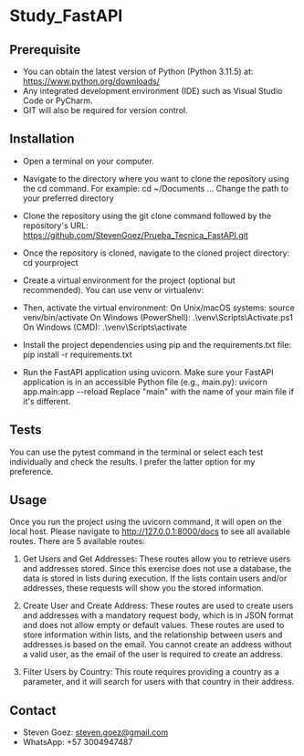 # Study_FastAPI

## Prerequisite

* You can obtain the latest version of Python (Python 3.11.5) at: https://www.python.org/downloads/
* Any integrated development environment (IDE) such as Visual Studio Code or PyCharm.
* GIT will also be required for version control.

## Installation

* Open a terminal on your computer.
* Navigate to the directory where you want to clone the repository using the cd command. For example:
cd ~/Documents ... Change the path to your preferred directory
* Clone the repository using the git clone command followed by the repository's URL: https://github.com/StevenGoez/Prueba_Tecnica_FastAPI.git
* Once the repository is cloned, navigate to the cloned project directory: cd yourproject
* Create a virtual environment for the project (optional but recommended). You can use venv or virtualenv:
* Then, activate the virtual environment:
    On Unix/macOS systems: source venv/bin/activate
    On Windows (PowerShell): .\venv\Scripts\Activate.ps1
    On Windows (CMD): .\venv\Scripts\activate

* Install the project dependencies using pip and the requirements.txt file: pip install -r requirements.txt
* Run the FastAPI application using uvicorn. Make sure your FastAPI application is in an accessible Python file (e.g., main.py): uvicorn app.main:app --reload
Replace "main" with the name of your main file if it's different.

## Tests

You can use the pytest command in the terminal or select each test individually and check the results. I prefer the latter option for my preference.

## Usage

Once you run the project using the uvicorn command, it will open on the local host. Please navigate to http://127.0.0.1:8000/docs to see all available routes. There are 5 available routes:

1. Get Users and Get Addresses: These routes allow you to retrieve users and addresses stored. Since this exercise does not use a database, the data is stored in lists during execution. If the lists contain users and/or addresses, these requests will show you the stored information.

2. Create User and Create Address: These routes are used to create users and addresses with a mandatory request body, which is in JSON format and does not allow empty or default values. These routes are used to store information within lists, and the relationship between users and addresses is based on the email. You cannot create an address without a valid user, as the email of the user is required to create an address.

3. Filter Users by Country: This route requires providing a country as a parameter, and it will search for users with that country in their address.

## Contact

- Steven Goez: steven.goez@gmail.com
- WhatsApp: +57 3004947487
